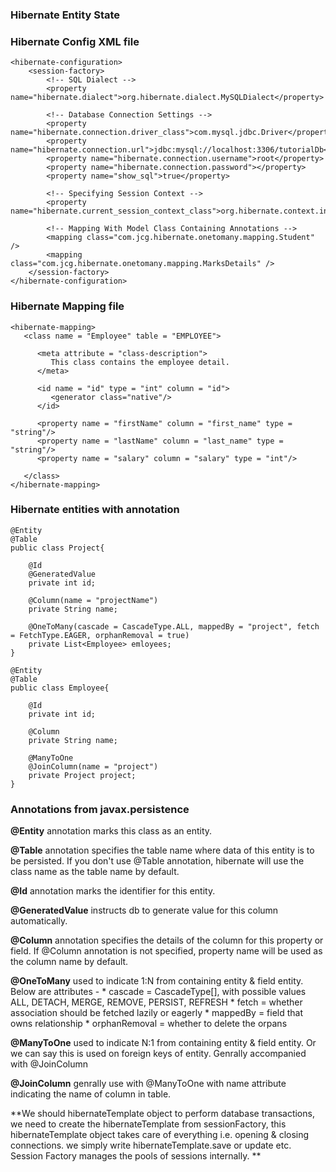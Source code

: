 ### Hibernate Entity State


### Hibernate Config XML file
```
<hibernate-configuration>
    <session-factory>
        <!-- SQL Dialect -->
        <property name="hibernate.dialect">org.hibernate.dialect.MySQLDialect</property>
 
        <!-- Database Connection Settings -->
        <property name="hibernate.connection.driver_class">com.mysql.jdbc.Driver</property>
        <property name="hibernate.connection.url">jdbc:mysql://localhost:3306/tutorialDb</property>
        <property name="hibernate.connection.username">root</property>
        <property name="hibernate.connection.password"></property>
        <property name="show_sql">true</property>
 
        <!-- Specifying Session Context -->
        <property name="hibernate.current_session_context_class">org.hibernate.context.internal.ThreadLocalSessionContext</property>
 
        <!-- Mapping With Model Class Containing Annotations -->
        <mapping class="com.jcg.hibernate.onetomany.mapping.Student" />
        <mapping class="com.jcg.hibernate.onetomany.mapping.MarksDetails" />
    </session-factory>
</hibernate-configuration>
```

### Hibernate Mapping file
```
<hibernate-mapping>
   <class name = "Employee" table = "EMPLOYEE">
      
      <meta attribute = "class-description">
         This class contains the employee detail. 
      </meta>
      
      <id name = "id" type = "int" column = "id">
         <generator class="native"/>
      </id>
      
      <property name = "firstName" column = "first_name" type = "string"/>
      <property name = "lastName" column = "last_name" type = "string"/>
      <property name = "salary" column = "salary" type = "int"/>
      
   </class>
</hibernate-mapping>
```

### Hibernate entities with annotation
```
@Entity
@Table
public class Project{

	@Id
	@GeneratedValue
	private int id;
	
	@Column(name = "projectName")
	private String name;
	
	@OneToMany(cascade = CascadeType.ALL, mappedBy = "project", fetch = FetchType.EAGER, orphanRemoval = true)
	private List<Employee> emloyees;	
}

@Entity
@Table
public class Employee{

	@Id
	private int id;
	
	@Column
	private String name;
		
	@ManyToOne
	@JoinColumn(name = "project")
	private Project project;	
}
```


### Annotations from javax.persistence
**@Entity** annotation marks this class as an entity.

**@Table** annotation specifies the table name where data of this entity is to be persisted. If you don't use @Table annotation, hibernate will use the class name as the table name by default.

**@Id** annotation marks the identifier for this entity.

**@GeneratedValue** instructs db to generate value for this column automatically.

**@Column** annotation specifies the details of the column for this property or field. If @Column annotation is not specified, property name will be used as the column name by default.

**@OneToMany** used to indicate 1:N from containing entity & field entity. Below are attributes -
	* cascade = CascadeType[], with possible values ALL, DETACH, MERGE, REMOVE, PERSIST, REFRESH
	* fetch = whether association should be fetched lazily or eagerly
	* mappedBy = field that owns relationship
	* orphanRemoval = whether to delete the orpans

**@ManyToOne** used to indicate N:1 from containing entity & field entity. Or we can say this is used on foreign keys
	of entity. Genrally accompanied with @JoinColumn

**@JoinColumn** genrally use with @ManyToOne with name attribute indicating the name of column in table.

**We should hibernateTemplate object to perform database transactions, we need to create the hibernateTemplate from sessionFactory, this hibernateTemplate object takes care of everything i.e. opening & closing connections. we simply write hibernateTemplate.save or update etc. Session Factory manages the pools of sessions internally. **
